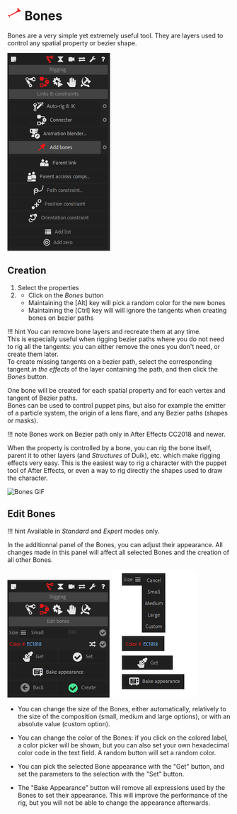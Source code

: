# ![bone icon](img/duik-icons/bone-icon-r.png) Bones

Bones are a very simple yet extremely useful tool. They are layers used to control any spatial property or bezier shape.

![create bones](img/duik-screenshots/S-Rigging/S-Rigging-Links&Constraints/AddBones.PNG)

## Creation

1. Select the properties
2. - Click on the _Bones_ button
    - Maintaining the [Alt] key will pick a random color for the new bones
    - Maintaining the [Ctrl] key will will ignore the tangents when creating bones on bezier paths

!!! hint
    You can remove bone layers and recreate them at any time.  
    This is especially useful when rigging bezier paths where you do not need to rig all the tangents: you can either remove the ones you don't need, or create them later.  
    To create missing tangents on a bezier path, select the corresponding tangent _in the effects_ of the layer containing the path, and then click the _Bones_ button.

One bone will be created for each spatial property and for each vertex and tangent of Bezier paths.  
Bones can be used to control puppet pins, but also for example the emitter of a particle system, the origin of a lens flare, and any Bezier paths (shapes or masks).

!!! note
    Bones work on Bezier path only in After Effects CC2018 and newer.

When the property is controlled by a bone, you can rig the bone itself, parent it to other layers (and *Structures* of Duik), etc. which make rigging effects very easy. This is the easiest way to rig a character with the puppet tool of After Effects, or even a way to rig directly the shapes used to draw the character.

![Bones GIF](https://rainboxprod.coop/rainbox/wp-content/uploads/bones-2.gif)

## Edit Bones

!!! hint
    Available in _Standard_ and _Expert_ modes only.

In the additionnal panel of the Bones, you can adjust their appearance.
All changes made in this panel will affect all selected Bones and the creation of all other Bones.

![edit bones](img/duik-screenshots/S-Rigging/S-Rigging-Links&Constraints/AddBones-EditBones.PNG)
![edit bones](img/duik-screenshots/S-Rigging/S-Rigging-Links&Constraints/AddBones-EditBones-options.png)

- You can change the size of the Bones, either automatically, relatively to the size of the composition (small, medium and large options), or with an absolute value (custom option).

- You can change the color of the Bones: if you click on the colored label, a color picker will be shown, but you can also set your own hexadecimal color code in the text field. A random button will set a random color.

- You can pick the selected Bone appearance with the "Get" button, and set the parameters to the selection with the "Set" button.

- The "Bake Appearance" button will remove all expressions used by the Bones to set their appearance. This will improve the performance of the rig, but you will not be able to change the appearance afterwards.
